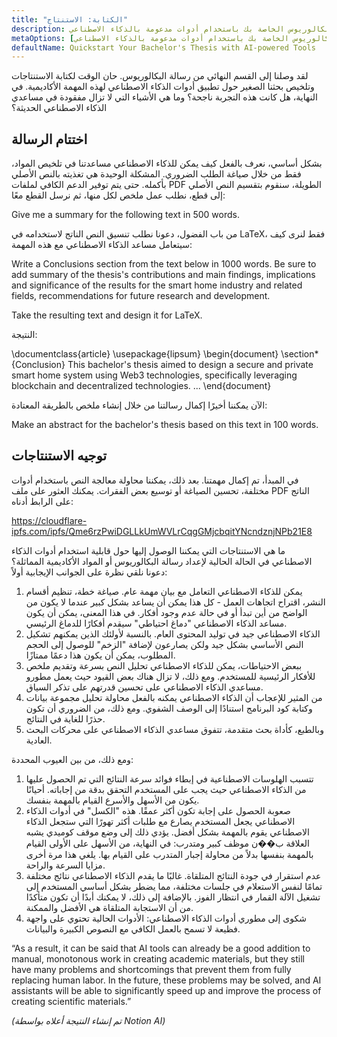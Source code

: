 ```yaml
---
title: "الكتابة: الاستنتاج"
description: ابدأ رسالة البكالوريوس الخاصة بك باستخدام أدوات مدعومة بالذكاء الاصطناعي
metaOptions: [تعلم, ابدأ رسالة البكالوريوس الخاصة بك باستخدام أدوات مدعومة بالذكاء الاصطناعي]
defaultName: Quickstart Your Bachelor's Thesis with AI-powered Tools
---
```


<RoboAcademyText fWeight="500">
لقد وصلنا إلى القسم النهائي من رسالة البكالوريوس. حان الوقت لكتابة الاستنتاجات وتلخيص بحثنا الصغير حول تطبيق أدوات الذكاء الاصطناعي لهذه المهمة الأكاديمية. في النهاية، هل كانت هذه التجربة ناجحة؟ وما هي الأشياء التي لا تزال مفقودة في مساعدي الذكاء الاصطناعي الحديثة؟
</RoboAcademyText>

## اختتام الرسالة

بشكل أساسي، نعرف بالفعل كيف يمكن للذكاء الاصطناعي مساعدتنا في تلخيص المواد، فقط من خلال صياغة الطلب الضروري. المشكلة الوحيدة هي تغذيته بالنص الأصلي بأكمله. حتى يتم توفير الدعم الكافي لملفات PDF الطويلة، سنقوم بتقسيم النص الأصلي إلى قطع، نطلب عمل ملخص لكل منها، ثم نرسل القطع معًا:

<RoboAcademyDialog>

Give me a summary for the following text in 500 words. 
</RoboAcademyDialog>

من باب الفضول، دعونا نطلب تنسيق النص الناتج لاستخدامه في LaTeX، فقط لنرى كيف سيتعامل مساعد الذكاء الاصطناعي مع هذه المهمة:

<RoboAcademyDialog>

Write a Conclusions section from the text below in 1000 words. Be sure to add summary of the thesis's contributions and main findings, implications and significance of the results for the smart home industry and related fields, recommendations for future research and development.

Take the resulting text and design it for LaTeX.
</RoboAcademyDialog>

النتيجة:

<LessonCodeWrapper language="uml" noCopyIcon noLines codeClass="big-code">
    \documentclass{article}
    \usepackage{lipsum}
    \begin{document}
    \section*{Conclusion}
    This bachelor's thesis aimed to design a secure and private 
    smart home system using Web3 technologies, specifically leveraging 
    blockchain and decentralized technologies.
    ...
    \end{document}

</LessonCodeWrapper>

الآن يمكننا أخيرًا إكمال رسالتنا من خلال إنشاء ملخص بالطريقة المعتادة:

<RoboAcademyDialog>

Make an abstract for the bachelor's thesis based on this text in 100 words.
</RoboAcademyDialog>

## توجيه الاستنتاجات

في المبدأ، تم إكمال مهمتنا. بعد ذلك، يمكننا محاولة معالجة النص باستخدام أدوات مختلفة، تحسين الصياغة أو توسيع بعض الفقرات. يمكنك العثور على ملف PDF الناتج على الرابط أدناه:

https://cloudflare-ipfs.com/ipfs/Qme6rzPwiDGLLkUmWVLrCqgGMjcbqitYNcndznjNPb21E8

ما هي الاستنتاجات التي يمكننا الوصول إليها حول قابلية استخدام أدوات الذكاء الاصطناعي في الحالة الحالية لإعداد رسالة البكالوريوس أو المواد الأكاديمية المماثلة؟ دعونا نلقي نظرة على الجوانب الإيجابية أولاً:

1. يمكن للذكاء الاصطناعي التعامل مع بيان مهمة عام. صياغة خطة، تنظيم أقسام النشر، اقتراح اتجاهات العمل - كل هذا يمكن أن يساعد بشكل كبير عندما لا يكون من الواضح من أين تبدأ أو في حالة عدم وجود أفكار. في هذا المعنى، يمكن أن يكون مساعد الذكاء الاصطناعي "دماغ احتياطي" سيقدم أفكارًا للدماغ الرئيسي.
2. الذكاء الاصطناعي جيد في توليد المحتوى العام. بالنسبة لأولئك الذين يمكنهم تشكيل النص الأساسي بشكل جيد ولكن يصارعون لإضافة "الزخم" للوصول إلى الحجم المطلوب، يمكن أن يكون هذا دعمًا ممتازًا.
3. ببعض الاحتياطات، يمكن للذكاء الاصطناعي تحليل النص بسرعة وتقديم ملخص للأفكار الرئيسية للمستخدم. ومع ذلك، لا تزال هناك بعض القيود حيث يعمل مطورو مساعدي الذكاء الاصطناعي على تحسين قدرتهم على تذكر السياق.
4. من المثير للإعجاب أن الذكاء الاصطناعي يمكنه بالفعل محاولة تحليل مجموعة بيانات وكتابة كود البرنامج استنادًا إلى الوصف الشفوي. ومع ذلك، من الضروري أن تكون حذرًا للغاية في النتائج.
5. وبالطبع، كأداة بحث متقدمة، تتفوق مساعدي الذكاء الاصطناعي على محركات البحث العادية.

ومع ذلك، من بين العيوب المحددة:

1. تتسبب الهلوسات الاصطناعية في إبطاء فوائد سرعة النتائج التي تم الحصول عليها من الذكاء الاصطناعي حيث يجب على المستخدم التحقق بدقة من إجاباته. أحيانًا يكون من الأسهل والأسرع القيام بالمهمة بنفسك.
2. صعوبة الحصول على إجابة تكون أكثر عمقًا. هذه "الكسل" في أدوات الذكاء الاصطناعي يجعل المستخدم يصارع مع طلبات أكثر تهورًا التي ستجعل الذكاء الاصطناعي يقوم بالمهمة بشكل أفضل. يؤدي ذلك إلى وضع موقف كوميدي يشبه العلاقة ب��ن موظف كبير ومتدرب: في النهاية، من الأسهل على الأولى القيام بالمهمة بنفسها بدلاً من محاولة إجبار المتدرب على القيام بها. يلغي هذا مرة أخرى مزايا السرعة والراحة.
3. عدم استقرار في جودة النتائج المتلقاة. غالبًا ما يقدم الذكاء الاصطناعي نتائج مختلفة تمامًا لنفس الاستعلام في جلسات مختلفة، مما يضطر بشكل أساسي المستخدم إلى تشغيل الآلة القمار في انتظار الفوز. بالإضافة إلى ذلك، لا يمكنك أبدًا أن تكون متأكدًا من أن الاستجابة المتلقاة هي الأفضل والممكنة.
4. شكوى إلى مطوري أدوات الذكاء الاصطناعي: الأدوات الحالية تحتوي على واجهة فظيعة لا تسمح بالعمل الكافي مع النصوص الكبيرة والبيانات.

<RoboAcademyDialog>
“As a result, it can be said that AI tools can already be a good addition to manual, monotonous work in creating academic materials, but they still have many problems and shortcomings that prevent them from fully replacing human labor. In the future, these problems may be solved, and AI assistants will be able to significantly speed up and improve the process of creating scientific materials.”
</RoboAcademyDialog>

*(تم إنشاء النتيجة أعلاه بواسطة Notion AI)*